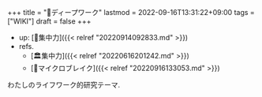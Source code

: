 +++
title = "📝ディープワーク"
lastmod = 2022-09-16T13:31:22+09:00
tags = ["WIKI"]
draft = false
+++

-   up: [📝集中力]({{< relref "20220914092833.md" >}})
-   refs.
    -   [🏛集中力]({{< relref "20220616201242.md" >}})
    -   [📝マイクロブレイク]({{< relref "20220916133053.md" >}})

わたしのライフワーク的研究テーマ.
